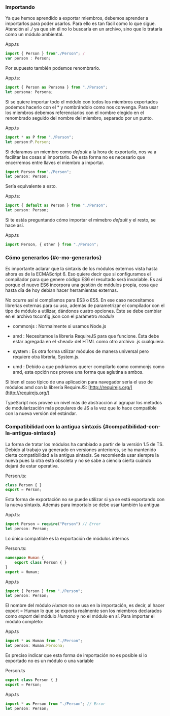 ### Importando

Ya que hemos aprendido a exportar miembros, debemos aprender a importarlos para poder usarlos. Para ello es tan fácil como lo que sigue. Atención al ./ ya que sin él no lo buscaría en un archivo, sino que lo trataría como un módulo ambiental.

App.ts

```ts
import { Person } from"./Person"; /
var person : Person;
```

Por supuesto también podemos renombrarlo.

App.ts:

```ts
import { Person as Persona } from "./Person";
let persona: Persona;
```

Si se quiere importar todo el módulo con todos los miembros exportados podemos hacerlo con el \* y nombrándolo como nos convenga. Para usar los miembros debemos referenciarlos con el nombre elegido en el renombrado seguido del nombre del miembro, separado por un punto.

App.ts

```ts
import * as P from "./Person";
let person:P.Person;
```

Si delaramos un miembro como _default_ a la hora de exportarlo, nos va a facilitar las cosas al importarlo. De esta forma no es necesario que encerremos entre llaves el miembro a importar.

```ts
import Person from"./Person";
let person: Person;
```

Sería equivalente a esto.

App.ts:

```ts
import { default as Person } from "./Person";
let person: Person;
```

Si te estás preguntando cómo importar el mimebro _default_ y el resto, se hace así.

App.ts

```ts
import Person, { other } from "./Person";
```

### Cómo generarlos {#c-mo-generarlos}

Es importante aclarar que la sintaxis de los módulos externos vista hasta ahora es de la ECMAScript 6. Eso quiere decir que si configuramos el compilador para que genere código ES6 el resultado será invariable. Es así porque el nuevo ES6 incorpora una gestión de módulos propia, cosa que hasta día de hoy debían hacer herramientas externas.

No ocurre así si compilamos para ES3 o ES5. En ese caso necesitamos librerías externas para su uso, además de parametrizar el compilador con el tipo de módulo a utilizar, dándonos cuatro opciones. Éste se debe cambiar en el archivo tsconfig.json con el parámetro _module_

* commonjs : Normalmente si usamos Node.js

* amd : Necesitamos la librería RequireJS para que funcione. Ésta debe estar agregada en el &lt;head&gt; del HTML como otro archivo .js cualquiera.

* system : Es otra forma utilizar módulos de manera universal pero requiere otra librería, System.js.

* umd : Debido a que podríamos querer compilarlo como commonjs como amd, esta opción nos provee una forma que aglutina a ambos.

Si bien el caso típico de una aplicación para navegador sería el uso de módulos amd con la librería RequireJS: [http://requirejs.org/](http://requirejs.org/)

TypeScript nos provee un nivel más de abstracción al agrupar los métodos de modularización más populares de JS a la vez que lo hace compatible con la nueva versión del estándar.

### Compatibilidad con la antigua sintaxis {#compatibilidad-con-la-antigua-sintaxis}

La forma de tratar los módulos ha cambiado a partir de la versión 1.5 de TS. Debido al trabajo ya generado en versiones anteriores, se ha mantenido cierta compatibilidad a la antigua sintaxis. Se recomienda usar siempre la nueva pues la otra está obsoleta y no se sabe a ciencia cierta cuándo dejará de estar operativa.

Person.ts:

```ts
class Person { }
export = Person;
```

Esta forma de exportación no se puede utilizar si ya se está exportando con la nueva sintaxis. Además para importalo se debe usar también la antigua

App.ts:

```ts
import Person = require("Person") // Error
let person: Person;
```

Lo único compatible es la exportación de módulos internos

Person.ts:

```ts
namespace Human {
    export class Person { }
}
export = Human;
```

App.ts

```ts
import { Person } from "./Person";
let person: Person;
```

El nombre del módulo _Human_ no se usa en la importación, es decir, al hacer export = Human lo que se exporta realmente son los miembros declarados como _export_ del módulo _Humano_ y no el módulo en sí. Para importar el módulo completo:

App.ts

```ts
import * as Human from "./Person";
let person: Human.Persona;
```

Es preciso indicar que esta forma de importación no es posible si lo exportado no es un módulo o una variable

Person.ts

```ts
export class Person { } 
export = Person;
```

App.ts

```ts
import * as Person from "./Person"; // Error
let person: Person;
```



